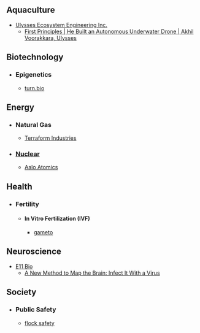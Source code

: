 ## Aquaculture
- [Ulysses Ecosystem Engineering Inc.](https://www.ulysses.eco/)
	- [First Principles | He Built an Autonomous Underwater Drone | Akhil Voorakkara, Ulysses](https://www.youtube.com/watch?v=h-SVYnUgSUE&list=WL&index=66)
## Biotechnology
- ### Epigenetics
	- [turn.bio](https://www.turn.bio/)
## Energy
- ### Natural Gas
	- [Terraform Industries](https://terraformindustries.com/)
- ### [Nuclear](engineering/nuclear/index.md)
	- [Aalo Atomics](https://www.aalo.com/)
## Health
- ### Fertility
	- #### In Vitro Fertilization (IVF)
		- [gameto](https://www.gametogen.com/)
## Neuroscience
- [E11 Bio](https://e11.bio/)
	- [A New Method to Map the Brain: Infect It With a Virus](https://www.bloomberg.com/news/articles/2024-12-03/ex-google-ceo-wants-to-learn-about-brains-by-infecting-them)
## Society
- ### Public Safety
	- [flock safety](https://www.flocksafety.com/)